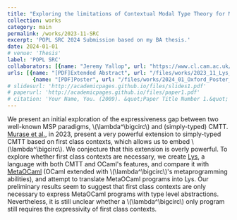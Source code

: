 ```yaml
---
title: "Exploring the limitations of Contextual Modal Type Theory for Multi-Stage Programming"
collection: works
category: main
permalink: /works/2023-11-SRC
excerpt: 'POPL SRC 2024 Submission based on my BA thesis.'
date: 2024-01-01
# venue: 'Thesis'
label: 'POPL SRC'
collaborators: [{name: "Jeremy Yallop", url: "https://www.cl.cam.ac.uk/~jdy22/"}, {name: "Alan Mycroft", url: "https://www.cl.cam.ac.uk/~am21/"}]
urls: [{name: "[PDF]Extended Abstract", url: "/files/works/2023_11_Lys_extended_abstract-11.pdf"}, 
        {name: "[PDF]Poster", url: "/files/works/2024_01_Oxford_Poster_Lys-7.pdf"}]
# slidesurl: 'http://academicpages.github.io/files/slides1.pdf'
# paperurl: 'http://academicpages.github.io/files/paper1.pdf'
# citation: 'Your Name, You. (2009). &quot;Paper Title Number 1.&quot; <i>Journal 1</i>. 1(1).'
---
```


We present an initial exploration of the expressiveness gap between two well-known MSP paradigms, \\(\lambda^\bigcirc\\) and (simply-typed) CMTT. [Murase et al.](https://link.springer.com/chapter/10.1007/978-3-031-30044-8_11), in 2023, present a very powerful extension to simply-typed CMTT based on first class contexts, which allows us to embed \\(\lambda^\bigcirc\\). We conjecture that this extension is overly powerful. To explore whether first class contexts are necessary, we create [Lys](https://github.com/theo-chengkai-wang/lys_language), a language with both CMTT and OCaml's features, and compare it with [MetaOCaml](https://okmij.org/ftp/ML/MetaOCaml.html) (OCaml extended with \\(\lambda^\bigcirc\\)'s metaprogramming abilities), and attempt to translate MetaOCaml programs into Lys. Our preliminary results seem to suggest that first class contexts are only necessary to express MetaOCaml programs with type level abstractions. Nevertheless, it is still unclear whether a \\(\lambda^\bigcirc\\) only program still requires the expressivity of first class contexts. 
